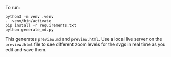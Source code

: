 To run:

```
python3 -m venv .venv
. .venv/bin/activate
pip install -r requirements.txt
python generate_md.py
```

This generates `preview.md` and `preview.html`. Use a local live server on the `preview.html` file to see different zoom levels for the svgs in real time as you edit and save them.